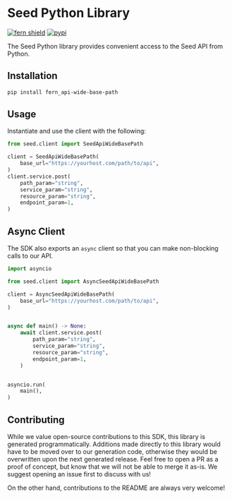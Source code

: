 # Seed Python Library

[![fern shield](https://img.shields.io/badge/%F0%9F%8C%BF-SDK%20generated%20by%20Fern-brightgreen)](https://github.com/fern-api/fern)
[![pypi](https://img.shields.io/pypi/v/fern_api-wide-base-path)](https://pypi.python.org/pypi/fern_api-wide-base-path)

The Seed Python library provides convenient access to the Seed API from Python.

## Installation

```sh
pip install fern_api-wide-base-path
```

## Usage

Instantiate and use the client with the following:

```python
from seed.client import SeedApiWideBasePath

client = SeedApiWideBasePath(
    base_url="https://yourhost.com/path/to/api",
)
client.service.post(
    path_param="string",
    service_param="string",
    resource_param="string",
    endpoint_param=1,
)
```

## Async Client

The SDK also exports an `async` client so that you can make non-blocking calls to our API.

```python
import asyncio

from seed.client import AsyncSeedApiWideBasePath

client = AsyncSeedApiWideBasePath(
    base_url="https://yourhost.com/path/to/api",
)


async def main() -> None:
    await client.service.post(
        path_param="string",
        service_param="string",
        resource_param="string",
        endpoint_param=1,
    )


asyncio.run(
    main(),
)
```

## Contributing

While we value open-source contributions to this SDK, this library is generated programmatically.
Additions made directly to this library would have to be moved over to our generation code,
otherwise they would be overwritten upon the next generated release. Feel free to open a PR as
a proof of concept, but know that we will not be able to merge it as-is. We suggest opening
an issue first to discuss with us!

On the other hand, contributions to the README are always very welcome!
